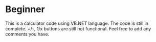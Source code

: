 # Beginner
This is a calculator code using VB.NET language.
The code is still in complete. +/-, 1/x buttons are still not functional. 
Feel free to add any comments you have.
